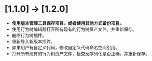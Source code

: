 # [1.1.0] -> [1.2.0]
- **使用版本管理工具保存项目。或者使用其他方式备份项目。**
- 使用行为树编辑器打开所有现有的行为树资产文件，并重新保存。  
- 删除行为树插件。
- 重新导入新版本插件。
- 如果用户有自定义代码，修改自定义代码命名空间引用。
- 打开所有现有的行为树资产文件，检查反序列化是否正确，并重新保存。  















